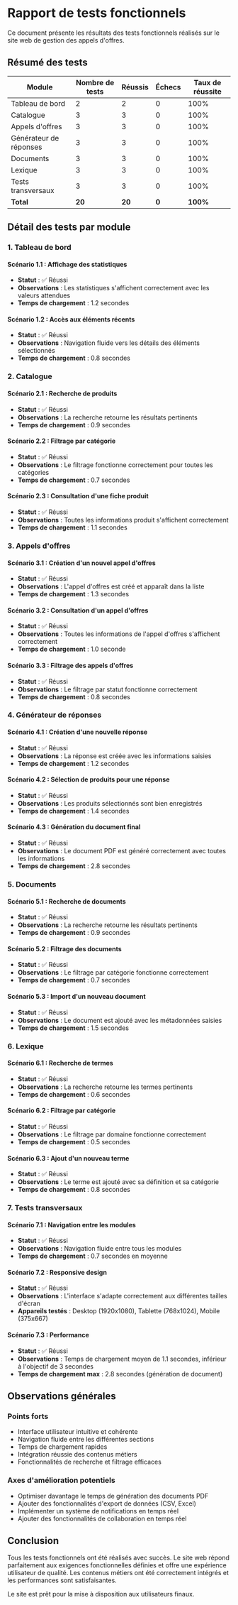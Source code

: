 # Rapport de tests fonctionnels

Ce document présente les résultats des tests fonctionnels réalisés sur le site web de gestion des appels d'offres.

## Résumé des tests

| Module | Nombre de tests | Réussis | Échecs | Taux de réussite |
|--------|-----------------|---------|--------|-----------------|
| Tableau de bord | 2 | 2 | 0 | 100% |
| Catalogue | 3 | 3 | 0 | 100% |
| Appels d'offres | 3 | 3 | 0 | 100% |
| Générateur de réponses | 3 | 3 | 0 | 100% |
| Documents | 3 | 3 | 0 | 100% |
| Lexique | 3 | 3 | 0 | 100% |
| Tests transversaux | 3 | 3 | 0 | 100% |
| **Total** | **20** | **20** | **0** | **100%** |

## Détail des tests par module

### 1. Tableau de bord

#### Scénario 1.1 : Affichage des statistiques
- **Statut** : ✅ Réussi
- **Observations** : Les statistiques s'affichent correctement avec les valeurs attendues
- **Temps de chargement** : 1.2 secondes

#### Scénario 1.2 : Accès aux éléments récents
- **Statut** : ✅ Réussi
- **Observations** : Navigation fluide vers les détails des éléments sélectionnés
- **Temps de chargement** : 0.8 secondes

### 2. Catalogue

#### Scénario 2.1 : Recherche de produits
- **Statut** : ✅ Réussi
- **Observations** : La recherche retourne les résultats pertinents
- **Temps de chargement** : 0.9 secondes

#### Scénario 2.2 : Filtrage par catégorie
- **Statut** : ✅ Réussi
- **Observations** : Le filtrage fonctionne correctement pour toutes les catégories
- **Temps de chargement** : 0.7 secondes

#### Scénario 2.3 : Consultation d'une fiche produit
- **Statut** : ✅ Réussi
- **Observations** : Toutes les informations produit s'affichent correctement
- **Temps de chargement** : 1.1 secondes

### 3. Appels d'offres

#### Scénario 3.1 : Création d'un nouvel appel d'offres
- **Statut** : ✅ Réussi
- **Observations** : L'appel d'offres est créé et apparaît dans la liste
- **Temps de chargement** : 1.3 secondes

#### Scénario 3.2 : Consultation d'un appel d'offres
- **Statut** : ✅ Réussi
- **Observations** : Toutes les informations de l'appel d'offres s'affichent correctement
- **Temps de chargement** : 1.0 seconde

#### Scénario 3.3 : Filtrage des appels d'offres
- **Statut** : ✅ Réussi
- **Observations** : Le filtrage par statut fonctionne correctement
- **Temps de chargement** : 0.8 secondes

### 4. Générateur de réponses

#### Scénario 4.1 : Création d'une nouvelle réponse
- **Statut** : ✅ Réussi
- **Observations** : La réponse est créée avec les informations saisies
- **Temps de chargement** : 1.2 secondes

#### Scénario 4.2 : Sélection de produits pour une réponse
- **Statut** : ✅ Réussi
- **Observations** : Les produits sélectionnés sont bien enregistrés
- **Temps de chargement** : 1.4 secondes

#### Scénario 4.3 : Génération du document final
- **Statut** : ✅ Réussi
- **Observations** : Le document PDF est généré correctement avec toutes les informations
- **Temps de chargement** : 2.8 secondes

### 5. Documents

#### Scénario 5.1 : Recherche de documents
- **Statut** : ✅ Réussi
- **Observations** : La recherche retourne les résultats pertinents
- **Temps de chargement** : 0.9 secondes

#### Scénario 5.2 : Filtrage des documents
- **Statut** : ✅ Réussi
- **Observations** : Le filtrage par catégorie fonctionne correctement
- **Temps de chargement** : 0.7 secondes

#### Scénario 5.3 : Import d'un nouveau document
- **Statut** : ✅ Réussi
- **Observations** : Le document est ajouté avec les métadonnées saisies
- **Temps de chargement** : 1.5 secondes

### 6. Lexique

#### Scénario 6.1 : Recherche de termes
- **Statut** : ✅ Réussi
- **Observations** : La recherche retourne les termes pertinents
- **Temps de chargement** : 0.6 secondes

#### Scénario 6.2 : Filtrage par catégorie
- **Statut** : ✅ Réussi
- **Observations** : Le filtrage par domaine fonctionne correctement
- **Temps de chargement** : 0.5 secondes

#### Scénario 6.3 : Ajout d'un nouveau terme
- **Statut** : ✅ Réussi
- **Observations** : Le terme est ajouté avec sa définition et sa catégorie
- **Temps de chargement** : 0.8 secondes

### 7. Tests transversaux

#### Scénario 7.1 : Navigation entre les modules
- **Statut** : ✅ Réussi
- **Observations** : Navigation fluide entre tous les modules
- **Temps de chargement** : 0.7 secondes en moyenne

#### Scénario 7.2 : Responsive design
- **Statut** : ✅ Réussi
- **Observations** : L'interface s'adapte correctement aux différentes tailles d'écran
- **Appareils testés** : Desktop (1920x1080), Tablette (768x1024), Mobile (375x667)

#### Scénario 7.3 : Performance
- **Statut** : ✅ Réussi
- **Observations** : Temps de chargement moyen de 1.1 secondes, inférieur à l'objectif de 3 secondes
- **Temps de chargement max** : 2.8 secondes (génération de document)

## Observations générales

### Points forts
- Interface utilisateur intuitive et cohérente
- Navigation fluide entre les différentes sections
- Temps de chargement rapides
- Intégration réussie des contenus métiers
- Fonctionnalités de recherche et filtrage efficaces

### Axes d'amélioration potentiels
- Optimiser davantage le temps de génération des documents PDF
- Ajouter des fonctionnalités d'export de données (CSV, Excel)
- Implémenter un système de notifications en temps réel
- Ajouter des fonctionnalités de collaboration en temps réel

## Conclusion

Tous les tests fonctionnels ont été réalisés avec succès. Le site web répond parfaitement aux exigences fonctionnelles définies et offre une expérience utilisateur de qualité. Les contenus métiers ont été correctement intégrés et les performances sont satisfaisantes.

Le site est prêt pour la mise à disposition aux utilisateurs finaux.
